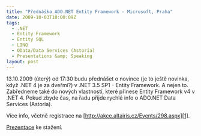 ```yaml
---
title: "Přednáška ADO.NET Entity Framework - Microsoft, Praha"
date: 2009-10-03T10:00:09Z
tags:
  - .NET
  - Entity Framework
  - Entity SQL
  - LINQ
  - OData/Data Services (Astoria)
  - Presentations &amp; Speaking
layout: post
---
```

13.10.2009 (úterý) od 17:30 budu přednášet o novince (je to ještě novinka, když .NET 4 je za dveřmi?) v .NET 3.5 SP1 - Entity Framework. A nejen to. Zabředneme také do nových vlastností, které přinese Entity Framework v4 v .NET 4. Pokud zbyde čas, na řadu přijde rychlé info o ADO.NET Data Services (Astoria).

Více info, včetně registrace na [http://akce.altairis.cz/Events/298.aspx][1].

[Prezentace][2] ke stažení.

[1]: http://akce.altairis.cz/Events/298.aspx
[2]: http://cid-bdb67deba4c656e5.skydrive.live.com/self.aspx/Veřejné/13102009%20-%20Entity%20Framework/ef.pdf